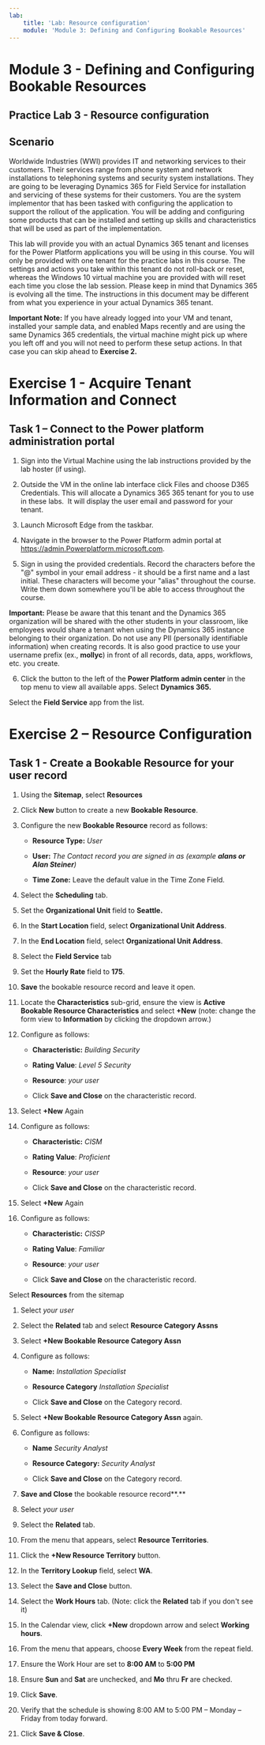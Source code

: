 ```yaml
---
lab:
    title: 'Lab: Resource configuration'
    module: 'Module 3: Defining and Configuring Bookable Resources'
---
```


Module 3 - Defining and Configuring Bookable Resources
====================
## Practice Lab 3 - Resource configuration

## Scenario

Worldwide Industries (WWI) provides IT and networking services to their
customers. Their services range from phone system and network installations to
telephoning systems and security system installations. They are going to be
leveraging Dynamics 365 for Field Service for installation and servicing of
these systems for their customers. You are the system implementor that has been
tasked with configuring the application to support the rollout of the
application. You will be adding and configuring some products that can be
installed and setting up skills and characteristics that will be used as part of
the implementation.

This lab will provide you with an actual Dynamics 365 tenant and licenses for
the Power Platform applications you will be using in this course. You will only
be provided with one tenant for the practice labs in this course. The settings
and actions you take within this tenant do not roll-back or reset, whereas the
Windows 10 virtual machine you are provided with will reset each time you close
the lab session. Please keep in mind that Dynamics 365 is evolving all the time.
The instructions in this document may be different from what you experience in
your actual Dynamics 365 tenant.

**Important Note:** If you have already logged into your VM and tenant,
installed your sample data, and enabled Maps recently and are using the same
Dynamics 365 credentials, the virtual machine might pick up where you left off
and you will not need to perform these setup actions. In that case you can skip
ahead to **Exercise 2.**

Exercise 1 - Acquire Tenant Information and Connect
======

## Task 1 – Connect to the Power platform administration portal

1.  Sign into the Virtual Machine using the lab instructions provided by the lab hoster (if using).

2.  Outside the VM in the online lab interface click Files and choose D365
    Credentials. This will allocate a Dynamics 365 365 tenant for you to use in these
    labs.  It will display the user email and password for your tenant. 

3.  Launch Microsoft Edge from the taskbar. 

4.  Navigate in the browser to the Power Platform admin portal at https://admin.Powerplatform.microsoft.com.

5. Sign in using the provided credentials. Record the characters before the "@" symbol in your email address - it should be a first name and a last initial. These characters will become your "alias" throughout the course. Write them down somewhere you'll be able to access throughout the course.

**Important:** Please be aware that this tenant and the Dynamics 365 organization will be shared with the other students in your classroom, like employees would share a tenant when using the Dynamics 365 instance belonging to their organization. Do not use any PII (personally identifiable information) when creating records. It is also good practice to use your username prefix (ex., **mollyc**) in front of all records, data, apps, workflows, etc. you create.

6. Click the button to the left of the **Power Platform admin center** in the top menu to view all available apps. Select **Dynamics 365.**

Select the **Field Service** app from the list.

Exercise 2 – Resource Configuration 
====================================

Task 1 - Create a Bookable Resource for your user record
---------------------------------------------------------

1.  Using the **Sitemap**, select **Resources**

2.  Click **New** button to create a new **Bookable Resource**.

3.  Configure the new **Bookable Resource** record as follows:

    -   **Resource Type:** *User*

    -   **User:** *The Contact record you are signed in as (example **alans or Alan Steiner**)*

    -   **Time Zone:** Leave the default value in the Time Zone Field.

4.  Select the **Scheduling** tab.

5.  Set the **Organizational Unit** field to **Seattle.**

6.  In the **Start Location** field, select **Organizational Unit Address**.

7.  In the **End Location** field, select **Organizational Unit Address**.

8.  Select the **Field Service** tab

9.  Set the **Hourly Rate** field to **175**.

10. **Save** the bookable resource record and leave it open.

11. Locate the **Characteristics** sub-grid, ensure the view is **Active Bookable Resource Characteristics** and select **+New** (note: change the form view to **Information** by clicking the dropdown arrow.)

12. Configure as follows:

    - **Characteristic:** *Building Security*

    - **Rating Value**: *Level 5 Security*
    
    - **Resource**: *your user*

    - Click **Save and Close** on the characteristic record.

13. Select **+New** Again

14. Configure as follows:

    - **Characteristic:** *CISM*

    - **Rating Value**: *Proficient*
    
    - **Resource**: *your user*

    - Click **Save and Close** on the characteristic record.

15. Select **+New** Again

16. Configure as follows:

    - **Characteristic:** *CISSP*

    - **Rating Value**: *Familiar*
    
    - **Resource**: *your user*

    - Click **Save and Close** on the characteristic record.

Select **Resources** from the sitemap

1. Select *your user*

2. Select the **Related** tab and select **Resource Category Assns**

3. Select **+New Bookable Resource Category Assn**

4. Configure as follows:

    -  **Name:** *Installation Specialist*
    
    -  **Resource Category** *Installation Specialist*

    -  Click **Save and Close** on the Category record.

5. Select **+New Bookable Resource Category Assn** again.

6. Configure as follows:

    - **Name** *Security Analyst*
    
    - **Resource Category:** *Security Analyst*

    - Click **Save and Close** on the Category record.

7. **Save and Close** the bookable resource record**.**

8. Select *your user*

9. Select the **Related** tab.

10. From the menu that appears, select **Resource Territories**.

11. Click the **+New Resource Territory** button.

12. In the **Territory Lookup** field, select **WA**.

13. Select the **Save and Close** button.

14. Select the **Work Hours** tab. (Note: click the **Related** tab if you don't see it)

15. In the Calendar view, click **+New** dropdown arrow and select **Working hours**.

16. From the menu that appears, choose **Every Week** from the repeat field.

17. Ensure the Work Hour are set to **8:00 AM** to **5:00 PM**

18. Ensure **Sun** and **Sat** are unchecked, and **Mo** thru **Fr** are checked.

19. Click **Save**.

20. Verify that the schedule is showing 8:00 AM to 5:00 PM – Monday – Friday
    from today forward.

21. Click **Save & Close**.
